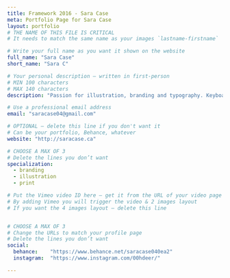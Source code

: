 ```yaml
---
title: Framework 2016 - Sara Case
meta: Portfolio Page for Sara Case
layout: portfolio
# THE NAME OF THIS FILE IS CRITICAL
# It needs to match the same name as your images `lastname-firstname`

# Write your full name as you want it shown on the website
full_name: "Sara Case"
short_name: "Sara C"

# Your personal description — written in first-person
# MIN 100 characters
# MAX 140 characters
description: "Passion for illustration, branding and typography. Keyboard shortcuts, learning new styles, and good type are life."

# Use a professional email address
email: "saracase04@gmail.com"

# OPTIONAL — delete this line if you don't want it
# Can be your portfolio, Behance, whatever
website: "http://saracase.ca"

# CHOOSE A MAX OF 3
# Delete the lines you don’t want
specialization:
  - branding
  - illustration
  - print

# Put the Vimeo video ID here — get it from the URL of your video page
# By adding Vimeo you will trigger the video & 2 images layout
# If you want the 4 images layout — delete this line


# CHOOSE A MAX OF 3
# Change the URLs to match your profile page
# Delete the lines you don’t want
social:
  behance:    "https://www.behance.net/saracase040ea2"
  instagram:  "https://www.instagram.com/00hdeer/"

---
```

